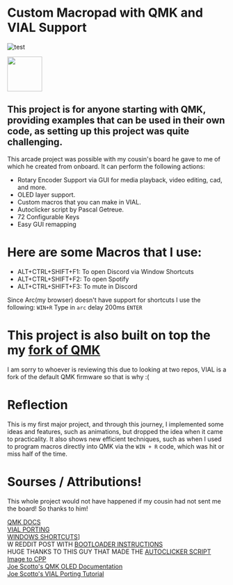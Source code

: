# Custom Macropad with QMK and VIAL Support
![test](https://github.com/user-attachments/assets/7e281194-e074-43e5-a750-de7b1ccfd4a5)

<img src="https://github.com/favicon.ico" height="80">

## This project is for anyone starting with QMK, providing examples that can be used in their own code, as setting up this project was quite challenging.

This arcade project was possible with my cousin's board he gave to me of which he created from onboard.
It can perform the following actions:

- Rotary Encoder Support via GUI for media playback, video editing, cad, and more.
- OLED layer support.
- Custom macros that you can make in VIAL.
- Autoclicker script by Pascal Getreue.
- 72 Configurable Keys
- Easy GUI remapping


# Here are some Macros that I use:

- ALT+CTRL+SHIFT+F1: To open Discord via Window Shortcuts
- ALT+CTRL+SHIFT+F2: To open Spotify
- ALT+CTRL+SHIFT+F3: To mute in Discord

Since Arc(my browser) doesn't have support for shortcuts I use the following:
`WIN+R` Type in `arc` delay 200ms `ENTER`

# This project is also built on top the my [fork of QMK](https://github.com/qmk/qmk_firmware/compare/master...Alecsis:qmk_firmware:master) <br />
I am sorry to whoever is reviewing this due to looking at two repos, VIAL is a fork of the default QMK firmware so that is why :(


# Reflection
This is my first major project, and through this journey, I implemented some ideas and features, such as animations, but dropped the idea when it came to practicality. It also shows new efficient techniques, such as when I used to program macros directly into QMK via the `WIN + R` code, which was hit or miss half of the time.

# Sourses / Attributions!

This whole project would not have happened if my cousin had not sent me the board! So thanks to him!

[QMK DOCS](https://docs.qmk.fm/)<br />
[VIAL PORTING](https://get.vial.today/docs/)<br />
[WINDOWS SHORTCUTS](https://www.youtube.com/watch?v=wkyzO7Mz2Ls)]<br />
W REDDIT POST WITH [BOOTLOADER INSTRUCTIONS](https://www.reddit.com/r/olkb/comments/9ctx37/qmk_burn_dfu_bootloader_into_keyboard_with/) <br />
HUGE THANKS TO THIS GUY THAT MADE THE [AUTOCLICKER SCRIPT](https://getreuer.info/posts/keyboards/mouse-turbo-click/index.html)<br />
[Image to CPP](https://javl.github.io/image2cpp/)<br />
[Joe Scotto's QMK OLED Documentation](https://www.youtube.com/watch?v=OJSOEStpPIo)<br />
[Joe Scotto's VIAL Porting Tutorial](https://www.youtube.com/watch?v=O8pdUPqPG3k)<br />

